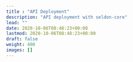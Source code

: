 ```yaml
---
title : "API Deployment"
description: "API deployment with seldon-core"
lead: ""
date: 2020-10-06T08:48:23+00:00
lastmod: 2020-10-06T08:48:23+00:00
draft: false
weight: 400
images: []
---
```

